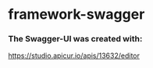 # framework-swagger

### The Swagger-UI was created with:
https://studio.apicur.io/apis/13632/editor
